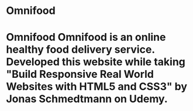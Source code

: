 # Omnifood
# Omnifood Omnifood is an online healthy food delivery service. Developed this website while taking "Build Responsive Real World Websites with HTML5 and CSS3" by Jonas Schmedtmann on Udemy.

